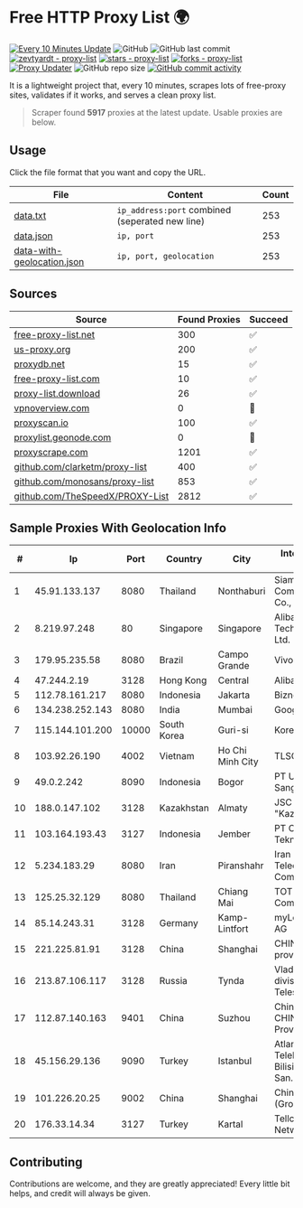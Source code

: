 
# Free HTTP Proxy List 🌍

[![Every 10 Minutes Update](https://github.com/mertguvencli/http-proxy-list/actions/workflows/main.yml/badge.svg?branch=main)](https://github.com/mertguvencli/http-proxy-list/actions/workflows/main.yml)
![GitHub](https://img.shields.io/github/license/mertguvencli/http-proxy-list)
![GitHub last commit](https://img.shields.io/github/last-commit/mertguvencli/http-proxy-list)
[![zevtyardt - proxy-list](https://img.shields.io/static/v1?label=zevtyardt&message=proxy-list&color=blue&logo=github)](https://github.com/zevtyardt/proxy-list "Go to GitHub repo")
[![stars - proxy-list](https://img.shields.io/github/stars/zevtyardt/proxy-list?style=social)](https://github.com/zevtyardt/proxy-list)
[![forks - proxy-list](https://img.shields.io/github/forks/zevtyardt/proxy-list?style=social)](https://github.com/zevtyardt/proxy-list)
[![Proxy Updater](https://github.com/zevtyardt/proxy-list/workflows/Proxy%20Updater/badge.svg)](https://github.com/zevtyardt/proxy-list/actions?query=workflow:"Proxy+Updater")
![GitHub repo size](https://img.shields.io/github/repo-size/zevtyardt/proxy-list)
[![GitHub commit activity](https://img.shields.io/github/commit-activity/m/zevtyardt/proxy-list?logo=commits)](https://github.com/zevtyardt/proxy-list/commits/main)

It is a lightweight project that, every 10 minutes, scrapes lots of free-proxy sites, validates if it works, and serves a clean proxy list.

> Scraper found **5917** proxies at the latest update. Usable proxies are below.

## Usage

Click the file format that you want and copy the URL.

|File|Content|Count|
|----|-------|-----|
|[data.txt](https://raw.githubusercontent.com/mertguvencli/http-proxy-list/main/proxy-list/data.txt)|`ip_address:port` combined (seperated new line)|253|
|[data.json](https://raw.githubusercontent.com/mertguvencli/http-proxy-list/main/proxy-list/data.json)|`ip, port`|253|
|[data-with-geolocation.json](https://raw.githubusercontent.com/mertguvencli/http-proxy-list/main/proxy-list/data-with-geolocation.json)|`ip, port, geolocation`|253|

## Sources

|Source|Found Proxies|Succeed|
|------|-------------|-------|
|[free-proxy-list.net](https://free-proxy-list.net)|300|✅|
|[us-proxy.org](https://www.us-proxy.org)|200|✅|
|[proxydb.net](http://proxydb.net)|15|✅|
|[free-proxy-list.com](https://free-proxy-list.com/?page=&port=&type%5B%5D=http&type%5B%5D=https&up_time=0&search=Search)|10|✅|
|[proxy-list.download](https://www.proxy-list.download/HTTP)|26|✅|
|[vpnoverview.com](https://vpnoverview.com/privacy/anonymous-browsing/free-proxy-servers)|0|🚫|
|[proxyscan.io](https://www.proxyscan.io)|100|✅|
|[proxylist.geonode.com](https://proxylist.geonode.com/api/proxy-list?limit=300&page=1&sort_by=lastChecked&sort_type=desc&protocols=http,https)|0|🚫|
|[proxyscrape.com](https://api.proxyscrape.com/v2/?request=displayproxies&protocol=http&timeout=10000&country=all&ssl=all&anonymity=all)|1201|✅|
|[github.com/clarketm/proxy-list](https://raw.githubusercontent.com/clarketm/proxy-list/master/proxy-list-raw.txt)|400|✅|
|[github.com/monosans/proxy-list](https://raw.githubusercontent.com/monosans/proxy-list/main/proxies/http.txt)|853|✅|
|[github.com/TheSpeedX/PROXY-List](https://raw.githubusercontent.com/TheSpeedX/PROXY-List/master/http.txt)|2812|✅|


## Sample Proxies With Geolocation Info

|#|Ip|Port|Country|City|Internet Service Provider|
|-|--|----|-------|----|-------------------------|
|1|45.91.133.137|8080|Thailand|Nonthaburi|Siamdata Communication Co., ltd.|
|2|8.219.97.248|80|Singapore|Singapore|Alibaba (US) Technology Co., Ltd.|
|3|179.95.235.58|8080|Brazil|Campo Grande|Vivo|
|4|47.244.2.19|3128|Hong Kong|Central|Alibaba.com LLC|
|5|112.78.161.217|8080|Indonesia|Jakarta|Biznet Networks|
|6|134.238.252.143|8080|India|Mumbai|Google LLC|
|7|115.144.101.200|10000|South Korea|Guri-si|Korea Telecom|
|8|103.92.26.190|4002|Vietnam|Ho Chi Minh City|TLSOFT|
|9|49.0.2.242|8090|Indonesia|Bogor|PT Usaha Adi Sanggoro|
|10|188.0.147.102|3128|Kazakhstan|Almaty|JSC "KazTransCom"|
|11|103.164.193.43|3127|Indonesia|Jember|PT Chayo Anugrah Teknologi|
|12|5.234.183.29|8080|Iran|Piranshahr|Iran Telecommunication Company PJS|
|13|125.25.32.129|8080|Thailand|Chiang Mai|TOT Public Company Limited|
|14|85.14.243.31|3128|Germany|Kamp-Lintfort|myLoc managed IT AG|
|15|221.225.81.91|3128|China|Shanghai|CHINANET jiangsu province network|
|16|213.87.106.117|3128|Russia|Tynda|Vladivostok division of Mobile Telesystems OJSC|
|17|112.87.140.163|9401|China|Suzhou|China Unicom CHINA169 Jiangsu Province Network|
|18|45.156.29.136|9090|Turkey|Istanbul|Atlantis Telekomunikasyon Bilisim Hizmetleri San. Tic. Ltd|
|19|101.226.20.25|9002|China|Shanghai|China Telecom (Group)|
|20|176.33.14.34|3127|Turkey|Kartal|Tellcom Main Network Statement|



## Contributing

Contributions are welcome, and they are greatly appreciated! Every
little bit helps, and credit will always be given.

